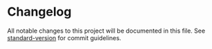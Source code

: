 # Changelog

All notable changes to this project will be documented in this file. See [standard-version](https://github.com/conventional-changelog/standard-version) for commit guidelines. 